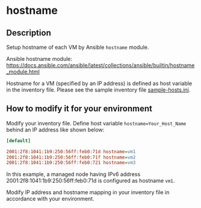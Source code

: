 
# hostname

## Description

Setup hostname of each VM by Ansible `hostname` module.

Ansible hostname module: https://docs.ansible.com/ansible/latest/collections/ansible/builtin/hostname_module.html

Hostname for a VM (specified by an IP address) is defined as host
variable in the inventory file. Please see the sample inventory file
[sample-hosts.ini](../sample-hosts.ini).



## How to modify it for your environment

Modify your inventory file. Define host variable
`hostname=Your_Host_Name` behind an IP address like shown below:

```ini
[default] 

2001:2f8:1041:1b9:250:56ff:feb0:71d hostname=vm1
2001:2f8:1041:1b9:250:56ff:feb0:71f hostname=vm2
2001:2f8:1041:1b9:250:56ff:feb0:721 hostname=vm3
```

In this example, a managed node having IPv6 address
2001:2f8:1041:1b9:250:56ff:feb0:71d is configured as hostname
`vm1`.

Modify IP address and hostname mapping in your inventory file in
accordance with your environment.
